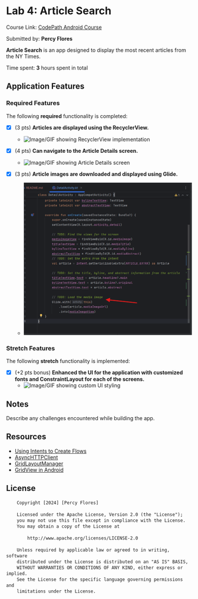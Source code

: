 # Lab 4: Article Search

Course Link: [CodePath Android Course](https://courses.codepath.org/courses/and102/unit/4#!labs)

Submitted by: **Percy Flores** <!-- Replace 'Your Name Here' with your actual name -->

**Article Search** is an app designed to display the most recent articles from the NY Times.

Time spent: **3** hours spent in total <!-- Replace 'X' with the number of hours you spent on this project -->

## Application Features

### Required Features

The following **required** functionality is completed:

- [x] (3 pts) **Articles are displayed using the RecyclerView.**
    - ![Image/GIF showing RecyclerView implementation](walkthrough_article.gif) <!-- Replace this link with your actual image/GIF link -->

- [x] (4 pts) **Can navigate to the Article Details screen.**
    - ![Image/GIF showing Article Details screen](walkthrough_article.gif) <!-- Replace this link with your actual image/GIF link -->

- [x] (3 pts) **Article images are downloaded and displayed using Glide.**
    - ![Image/GIF showing Glide usage](glide.png) <!-- Replace this link with your actual image/GIF link -->

### Stretch Features

The following **stretch** functionality is implemented:

- [x] (+2 pts bonus) **Enhanced the UI for the application with customized fonts and ConstraintLayout for each of the screens.**
    - ![Image/GIF showing custom UI styling](walkthrough_article.gif) <!-- Replace this link with your actual image/GIF link -->

## Notes

Describe any challenges encountered while building the app. <!-- Replace this with your specific challenges and experiences -->


## Resources

- [Using Intents to Create Flows](https://guides.codepath.org/android/Using-Intents-to-Create-Flows)
- [AsyncHTTPClient](https://guides.codepath.org/android/Using-CodePath-Async-Http-Client)
- [GridLayoutManager](https://developer.android.com/reference/kotlin/androidx/recyclerview/widget/GridLayoutManager)
- [GridView in Android](https://www.geeksforgeeks.org/gridview-in-android-with-example/)

## License

```plaintext
    Copyright [2024] [Percy Flores]

    Licensed under the Apache License, Version 2.0 (the "License");
    you may not use this file except in compliance with the License.
    You may obtain a copy of the License at

        http://www.apache.org/licenses/LICENSE-2.0

    Unless required by applicable law or agreed to in writing, software
    distributed under the License is distributed on an "AS IS" BASIS,
    WITHOUT WARRANTIES OR CONDITIONS OF ANY KIND, either express or implied.
    See the License for the specific language governing permissions and
    limitations under the License.